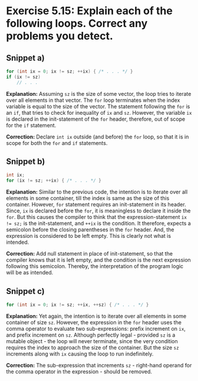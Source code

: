 # Exercise 5.15: Explain each of the following loops. Correct any problems you detect.

## Snippet a)
```cpp
for (int ix = 0; ix != sz; ++ix) { /* . . . */ }
if (ix != sz)
	// . . .
```
**Explanation:** Assuming `sz` is the size of some vector, the loop tries to iterate over all elements in that vector. The `for` loop terminates when the index variable is equal to the size of the vector. The statement following the `for` is an `if`, that tries to check for inequality of `ix` and `sz`. However, the variable `ix` is declared in the init-statement of the `for` header, therefore, out of scope for the `if` statement.

**Correction:** Declare `int ix` outside (and before) the `for` loop, so that it is in scope for both the `for` and `if` statements.

## Snippet b)

```cpp
int ix;
for (ix != sz; ++ix) { /* . . . */ }
```
**Explanation:** Similar to the previous code, the intention is to iterate over all elements in some container, till the index is same as the size of this container. However, `for` statement requires an init-statement in its header. Since, `ix` is declared before the `for`, it is meaningless to declare it inside the `for`. But this causes the compiler to think that the expression-statement `ix != sz;` is the init-statement, and `++ix` is the condition. It therefore, expects a semicolon before the closing parentheses in the `for` header. And, the expression is considered to be left empty. This is clearly not what is intended.

**Correction:** Add null statement in place of init-statement, so that the compiler knows that it is left empty, and the condition is the next expression following this semicolon. Thereby, the interpretation of the program logic will be as intended.

## Snippet c)

```cpp
for (int ix = 0; ix != sz; ++ix, ++sz) { /* . . . */ }
```
**Explanation:** Yet again, the intention is to iterate over all elements in some container of size `sz`. However, the expression in the `for` header uses the comma operator to evaluate two sub-expressions: prefix increment on `ix`, and prefix increment on `sz`. Although perfectly legal - provided `sz` is a mutable object - the loop will never terminate, since the very condition requires the index to approach the size of the container. But the size `sz` increments along with `ix` causing the loop to run indefinitely.

**Correction:** The sub-expression that increments `sz` - right-hand operand for the comma operator in the expression - should be removed.
